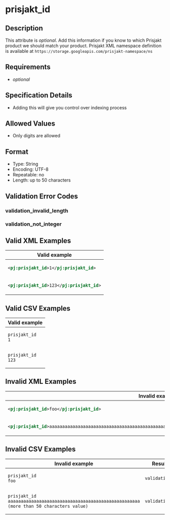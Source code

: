 # prisjakt_id

## Description

This attribute is *optional*.
Add this information if you know to which Prisjakt product we should match your product. Prisjakt XML namespace definition is available at `https://storage.googleapis.com/prisjakt-namespace/ns`

## Requirements

* *optional*


## Specification Details

- Adding this will give you control over indexing process

## Allowed Values
- Only digits are allowed

## Format

- Type: String
- Encoding: UTF-8
- Repeatable: no
- Length: up to 50 characters


## Validation Error Codes

### validation_invalid_length
### validation_not_integer

## Valid XML Examples

<table>
<thead>
<tr><th>Valid example                       </th></tr>
</thead>
<tbody>
<tr><td>

```xml
<pj:prisjakt_id>1</pj:prisjakt_id>  
```

</td></tr>
<tr><td>

```xml
<pj:prisjakt_id>123</pj:prisjakt_id>
```

</td></tr>
</tbody>
</table>

## Valid CSV Examples

<table>
<thead>
<tr><th>Valid example  </th></tr>
</thead>
<tbody>
<tr><td>

```csv
prisjakt_id
1  
```

</td></tr>
<tr><td>

```csv
prisjakt_id
123
```

</td></tr>
</tbody>
</table>

## Invalid XML Examples

<table>
<thead>
<tr><th>Invalid example                                                                                                     </th><th>Resulting error code     </th></tr>
</thead>
<tbody>
<tr><td>

```xml
<pj:prisjakt_id>foo</pj:prisjakt_id>                                                                                
```

</td><td>

```xml
validation_not_integer   
```

</td></tr>
<tr><td>

```xml
<pj:prisjakt_id>aaaaaaaaaaaaaaaaaaaaaaaaaaaaaaaaaaaaaaaaaaaaaaaaaaa (more than 50 characters value)</pj:prisjakt_id>
```

</td><td>

```xml
validation_invalid_length
```

</td></tr>
</tbody>
</table>

## Invalid CSV Examples

<table>
<thead>
<tr><th>Invalid example                                                                                </th><th>Resulting error code     </th></tr>
</thead>
<tbody>
<tr><td>

```csv
prisjakt_id
foo                                                                                
```

</td><td>

```csv
validation_not_integer   
```

</td></tr>
<tr><td>

```csv
prisjakt_id
aaaaaaaaaaaaaaaaaaaaaaaaaaaaaaaaaaaaaaaaaaaaaaaaaaa (more than 50 characters value)
```

</td><td>

```csv
validation_invalid_length
```

</td></tr>
</tbody>
</table>

